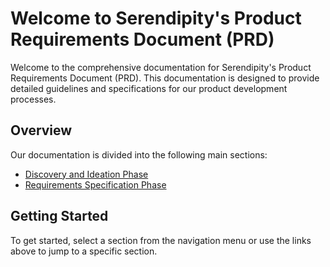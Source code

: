 <!-- # Welcome to MkDocs

For full documentation visit [mkdocs.org](https://www.mkdocs.org).

## Commands

* `mkdocs new [dir-name]` - Create a new project.
* `mkdocs serve` - Start the live-reloading docs server.
* `mkdocs build` - Build the documentation site.
* `mkdocs -h` - Print help message and exit.

## Project layout

    mkdocs.yml    # The configuration file.
    docs/
        index.md  # The documentation homepage.
        ...       # Other markdown pages, images and other files. -->

# Welcome to Serendipity's Product Requirements Document (PRD)

Welcome to the comprehensive documentation for Serendipity's Product Requirements Document (PRD). This documentation is designed to provide detailed guidelines and specifications for our product development processes.

## Overview

Our documentation is divided into the following main sections:

- [Discovery and Ideation Phase](project-guidelines/discovery_and_ideation_phase.md)
- [Requirements Specification Phase](project-guidelines/product_requirements_document_phase2.md)

## Getting Started

To get started, select a section from the navigation menu or use the links above to jump to a specific section.

